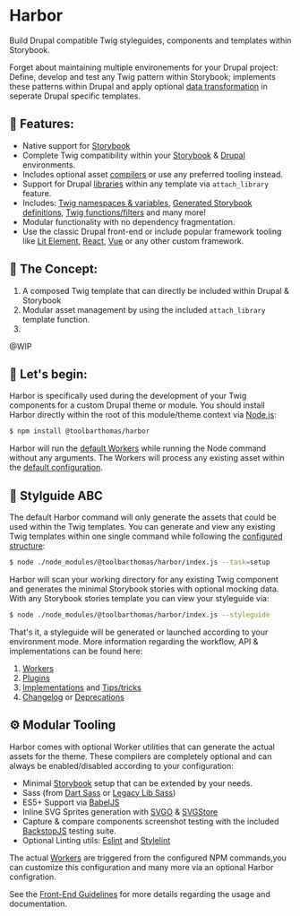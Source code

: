 # Harbor

Build Drupal compatible Twig styleguides, components and templates within Storybook.

Forget about maintaining multiple environements for your Drupal project:
Define, develop and test any Twig pattern within Storybook; implements these patterns within Drupal and apply optional [data transformation](./markdown/STRUCTURE.md) in seperate Drupal specific templates.

## 💎 Features:

- Native support for [Storybook](https://storybook.js.org/)
- Complete Twig compatibility within your [Storybook](https://storybook.js.org/) & [Drupal](https://www.drupal.org/docs/upgrading-drupal/prepare-major-upgrade/preparing-for-use-of-twig-2-in-drupal-9) environments.
- Includes optional asset [compilers](./markdown/VENDORS.md) or use any preferred tooling instead.
- Support for Drupal [libraries](https://www.drupal.org/docs/develop/theming-drupal/adding-assets-css-js-to-a-drupal-theme-via-librariesyml) within any template via `attach_library` feature.
- Includes: [Twig namespaces & variables](), [Generated Storybook definitions](), [Twig functions/filters]() and many more!
- Modular functionality with no dependency fragmentation.
- Use the classic Drupal front-end or include popular framework tooling like [Lit Element](https://lit.dev/), [React](https://react.dev/), [Vue](https://vuejs.org/) or any other custom framework.

## 🥚 The Concept:

1. A composed Twig template that can directly be included within Drupal & Storybook
2. Modular asset management by using the included `attach_library` template function.
3.

@WIP

## 🚀 Let's begin:

Harbor is specifically used during the development of your Twig components for a custom Drupal theme or module.
You should install Harbor directly within the root of this module/theme context via [Node.js](https://nodejs.org):

```sh
$ npm install @toolbarthomas/harbor
```

Harbor will run the [default Workers](./markdown/WORKERS.md) while running the Node command without any arguments.
The Workers will process any existing asset within the [default configuration](./markdown/CONFIGURATION.md).

## 🎨 Stylguide ABC

The default Harbor command will only generate the assets that could be used within the Twig templates.
You can generate and view any existing Twig templates within one single command while following the [configured structure](./markdown/STRUCTURE.md):

```sh
$ node ./node_modules/@toolbarthomas/harbor/index.js --task=setup
```

Harbor will scan your working directory for any existing Twig component and generates the minimal Storybook stories with optional mocking data.
With any Storybook stories template you can view your styleguide via:

```sh
$ node ./node_modules/@toolbarthomas/harbor/index.js --styleguide
```

That's it, a styleguide will be generated or launched according to your environment mode.
More information regarding the workflow, API & implementations can be found here:

1. [Workers](./markdown/WORKERS.md)
2. [Plugins](./markdown/PLUGINS.md)
3. [Implementations](./markdown/STRUCTURE.md) and [Tips/tricks](./markdown/TIPS.md)
4. [Changelog](./CHANGELOG.md) or [Deprecations](./markdown/UPGRADE.md)

## ⚙️ Modular Tooling

Harbor comes with optional Worker utilities that can generate the actual assets for the theme.
These compilers are completely optional and can always be enabled/disabled according to your configuration:

- Minimal [Storybook](https://storybook.js.org/docs/get-started) setup that can be extended by your needs.
- Sass (from [Dart Sass](https://github.com/sass/dart-sass) or [Legacy Lib Sass](https://github.com/sass/node-sass))
- ES5+ Support via [BabelJS](https://babeljs.io/)
- Inline SVG Sprites generation with [SVGO]() & [SVGStore]()
- Capture & compare components screenshot testing with the included [BackstopJS](https://github.com/garris/BackstopJS) testing suite.
- Optional Linting utils: [Eslint](https://eslint.org/) and [Stylelint](https://stylelint.io/)

The actual [Workers](./markdown/WORKERS.md) are triggered from the configured NPM commands,you can customize this configuration and many more via an optional Harbor configration.

See the [Front-End Guidelines](./markdown/API.md) for more details regarding the usage and documentation.
